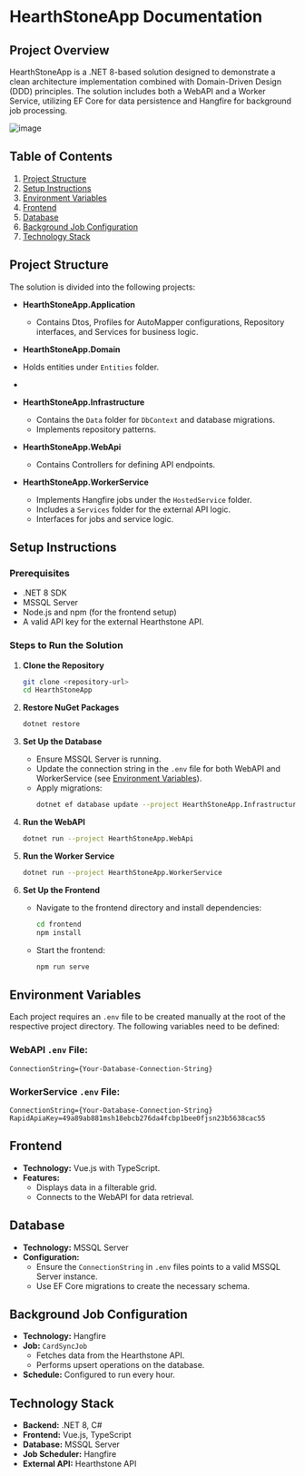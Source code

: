 # HearthStoneApp Documentation

## Project Overview
HearthStoneApp is a .NET 8-based solution designed to demonstrate a clean architecture implementation combined with Domain-Driven Design (DDD) principles. The solution includes both a WebAPI and a Worker Service, utilizing EF Core for data persistence and Hangfire for background job processing.

![image](https://github.com/user-attachments/assets/4ae21d80-8423-46b8-b8be-e99834e4fb4f)


## Table of Contents
1. [Project Structure](#project-structure)
2. [Setup Instructions](#setup-instructions)
3. [Environment Variables](#environment-variables)
4. [Frontend](#frontend)
5. [Database](#database)
6. [Background Job Configuration](#background-job-configuration)
7. [Technology Stack](#technology-stack)

## Project Structure
The solution is divided into the following projects:

- **HearthStoneApp.Application**
  - Contains Dtos, Profiles for AutoMapper configurations, Repository interfaces, and Services for business logic.
 

- **HearthStoneApp.Domain**
 - Holds entities under `Entities` folder.
 - 
- **HearthStoneApp.Infrastructure**
  - Contains the `Data` folder for `DbContext` and database migrations.
  - Implements repository patterns.

- **HearthStoneApp.WebApi**
  - Contains Controllers for defining API endpoints.

- **HearthStoneApp.WorkerService**
  - Implements Hangfire jobs under the `HostedService` folder.
  - Includes a `Services` folder for the external API logic.
  - Interfaces for jobs and service logic.

## Setup Instructions

### Prerequisites
- .NET 8 SDK
- MSSQL Server
- Node.js and npm (for the frontend setup)
- A valid API key for the external Hearthstone API.

### Steps to Run the Solution

1. **Clone the Repository**
   ```bash
   git clone <repository-url>
   cd HearthStoneApp
   ```

2. **Restore NuGet Packages**
   ```bash
   dotnet restore
   ```

3. **Set Up the Database**
   - Ensure MSSQL Server is running.
   - Update the connection string in the `.env` file for both WebAPI and WorkerService (see [Environment Variables](#environment-variables)).
   - Apply migrations:
     ```bash
     dotnet ef database update --project HearthStoneApp.Infrastructure
     ```

4. **Run the WebAPI**
   ```bash
   dotnet run --project HearthStoneApp.WebApi
   ```

5. **Run the Worker Service**
   ```bash
   dotnet run --project HearthStoneApp.WorkerService
   ```

6. **Set Up the Frontend**
   - Navigate to the frontend directory and install dependencies:
     ```bash
     cd frontend
     npm install
     ```
   - Start the frontend:
     ```bash
     npm run serve
     ```

## Environment Variables

Each project requires an `.env` file to be created manually at the root of the respective project directory. The following variables need to be defined:

### WebAPI `.env` File:
```
ConnectionString={Your-Database-Connection-String}
```

### WorkerService `.env` File:
```
ConnectionString={Your-Database-Connection-String}
RapidApiaKey=49a89ab881msh18ebcb276da4fcbp1bee0fjsn23b5638cac55
```

## Frontend
- **Technology:** Vue.js with TypeScript.
- **Features:**
  - Displays data in a filterable grid.
  - Connects to the WebAPI for data retrieval.

## Database
- **Technology:** MSSQL Server
- **Configuration:**
  - Ensure the `ConnectionString` in `.env` files points to a valid MSSQL Server instance.
  - Use EF Core migrations to create the necessary schema.

## Background Job Configuration
- **Technology:** Hangfire
- **Job:** `CardSyncJob`
  - Fetches data from the Hearthstone API.
  - Performs upsert operations on the database.
- **Schedule:** Configured to run every hour.

## Technology Stack
- **Backend:** .NET 8, C#
- **Frontend:** Vue.js, TypeScript
- **Database:** MSSQL Server
- **Job Scheduler:** Hangfire
- **External API:** Hearthstone API

